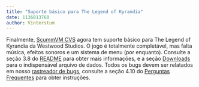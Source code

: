 ```yaml
---
title: "Suporte básico para The Legend of Kyrandia"
date: 1136813760
author: Vinterstum
---
```


Finalmente, [ScummVM CVS](/downloads/#CVS) agora tem suporte básico para The Legend of Kyrandia da Westwood Studios. O jogo é totalmente completável, mas falta música, efeitos sonoros e um sistema de menu (por enquanto). Consulte a seção 3.8 do [README](https://github.com/scummvm/scummvm/raw/feaa67ca166d4808dcc9d6393b3673ceca25d6cb/README) para obter mais informações, e a seção [Downloads](/downloads/#extras) para o indispensável arquivo de dados. Todos os bugs devem ser relatados em nosso [rastreador de bugs](http://bugs.scummvm.org/), consulte a seção 4.10 do [Perguntas Frequentes](/faq/#question.report-bugs) para obter instruções.
